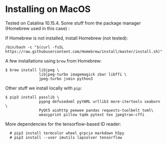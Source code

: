 <!--
__copyright__ = "Copyright (C) 2018 Andrew Rechnitzer"
__copyright__ = "Copyright (C) 2018-2020 Colin B. Macdonald"
__copyright__ = "Copyright (C) 2020 Victoria Schuster"
__license__ = "AGPL-3.0-or-later"
 -->

Installing on MacOS
===================

Tested on Catalina 10.15.4. Some stuff from the package manager (Homebrew used in this case) :

If Homebrew is not installed, install Homebrew (not tested):
```
/bin/bash -c "$(curl -fsSL https://raw.githubusercontent.com/Homebrew/install/master/install.sh)"
```

A few installations using `brew` from Homebrew:

```
$ brew install libjpeg \
               libjpeg-turbo imagemagick zbar libffi \
               jpeg-turbo jsmin python3
```

Other stuff we install locally with `pip`:
```
$ pip3 install passlib \
               pypng defusedxml pyYAML urllib3 more-itertools seaborn \
               PyQt5 aiohttp peewee pandas requests-toolbelt toml\
               weasyprint pillow tqdm pytest tex jpegtran-cffi
```

More dependencies for the tensorflow-based ID reader:
```
  # pip3 install termcolor wheel grpcio markdown h5py
  # pip3 install --user imutils lapsolver tensorflow
```
